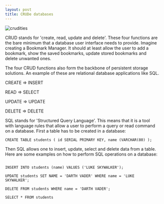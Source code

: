 ```yaml
---
layout: post
title: CRUDe databases
---
```


![crudities](https://www.colourbox.com/preview/2696467-crude-vegetables-on-a-white-background.jpg)

CRUD stands for 'create, read, update and delete'. These four functions are the bare minimum that a database user interface needs to provide. Imagine creating a Bookmark Manager. It should at least allow the user to add a bookmark, show the saved bookmarks, update stored bookmarks and delete unwanted ones.

The four CRUD functions also form the backbone of persistent storage solutions. An example of these are relational database applications like SQL. 

CREATE => INSERT

READ => SELECT

UPDATE => UPDATE

DELETE => DELETE

SQL stands for 'Structured Query Language'. This means that it is a tool with language rules that allow a user to perform a query or read command on a database. First a table has to be created in a database: 

```
CREATE TABLE students ( id SERIAL PRIMARY KEY, name (VARCHAR(80) );
```

Then SQL allows one to insert, update, select and delete data from a table. Here are some examples on how to perform SQL operations on a database: 

```

INSERT INTO students (name) VALUES ('LUKE SKYWALKER');

UPDATE students SET NAME = 'DARTH VADER' WHERE name = 'LUKE SKYWALKER';

DELETE FROM students WHERE name = 'DARTH VADER';

SELECT * FROM students
```

